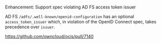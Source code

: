 Enhancement: Support spec violating AD FS access token issuer

AD FS `/adfs/.well-known/openid-configuration` has an optional `access_token_issuer` which, in violation of the OpenID Connect spec, takes precedence over `issuer`.

https://github.com/owncloud/ocis/pull/7140
